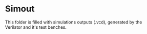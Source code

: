 # Simout

This folder is filled with simulations outputs (.vcd), generated by the Verilator and it's test benches.
